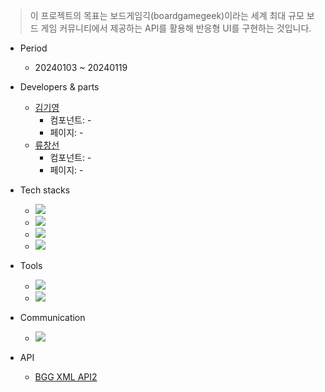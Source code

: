 > 이 프로젝트의 목표는 보드게임긱(boardgamegeek)이라는 세계 최대 규모 보드 게임 커뮤니티에서 제공하는 API를 활용해 반응형 UI를 구현하는 것입니다.

- Period

  - 20240103 ~ 20240119

- Developers & parts

  - <a href="https://github.com/kgy8987" target="_blank">김기영</a>
    - 컴포넌트: -
    - 페이지: -
  - <a href="https://github.com/ryushin01" target="_blank">류창선</a>
    - 컴포넌트: -
    - 페이지: -

- Tech stacks

  - <img src="https://img.shields.io/badge/React-%2320232a?style=flat-square&amp;logo=React&amp;logoColor=%2361DAFB">
  - <img src="https://img.shields.io/badge/Tailwind CSS-06B6D4?style=flat-square&amp;logo=tailwindcss&amp;logoColor=white">
  - <img src="https://img.shields.io/badge/JavaScript-F7DF1E?style=flat-square&amp;logo=JavaScript&amp;logoColor=black">
  - <img src="https://img.shields.io/badge/Vite-646CFF?style=flat-square&amp;logo=Vite&amp;logoColor=white">

- Tools

  - <img src="https://img.shields.io/badge/Visual Studio Code-007ACC?style=flat-square&amp;logo=VisualStudioCode&amp;logoColor=white">
  - <img src="https://img.shields.io/badge/Github-181717?style=flat-square&amp;logo=Github&amp;logoColor=white">

- Communication

  - <img src="https://img.shields.io/badge/Slack-4A154B?style=flat-square&amp;logo=slack&amp;logoColor=white">

- API
  - [BGG XML API2](https://boardgamegeek.com/wiki/page/BGG_XML_API2)
